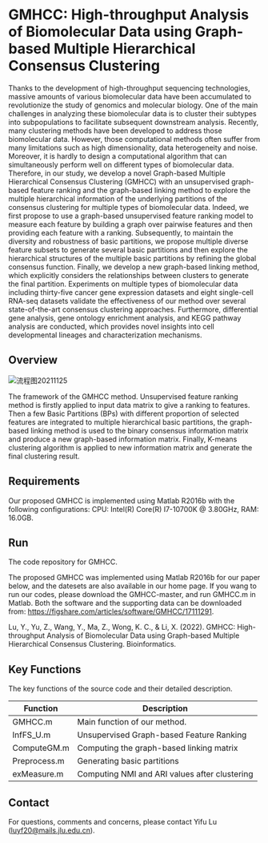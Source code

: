 # GMHCC: High-throughput Analysis of Biomolecular Data using Graph-based Multiple Hierarchical Consensus Clustering

Thanks to the development of high-throughput sequencing technologies, massive amounts of various biomolecular data have been accumulated to revolutionize the study of genomics and molecular biology. One of the main challenges in analyzing these biomolecular data is to cluster their subtypes into subpopulations to facilitate subsequent downstream analysis. Recently, many clustering methods have been developed to address those biomolecular data. However, those computational methods often suffer from many limitations such as high dimensionality, data heterogeneity and noise. Moreover, it is hardly to design a computational algorithm that can simultaneously perform well on  different types of biomolecular data. Therefore, in our study, we develop a novel Graph-based Multiple Hierarchical Consensus Clustering (GMHCC) with an unsupervised graph-based feature ranking and the graph-based linking method to explore the multiple hierarchical information of the underlying partitions of the consensus clustering for multiple types of biomolecular data. Indeed, we first propose to use a graph-based unsupervised feature ranking model to measure each feature by building a graph over pairwise features and then providing each feature with a ranking. Subsequently, to maintain the diversity and robustness of basic partitions, we propose multiple diverse feature subsets to generate several basic partitions and then explore the hierarchical structures of the multiple basic partitions by refining the global consensus function. Finally, we develop a new graph-based linking method, which explicitly considers the relationships between clusters to generate the final partition. Experiments on multiple types of biomolecular data including thirty-five cancer gene expression datasets and eight single-cell RNA-seq datasets validate the effectiveness of our method over several state-of-the-art consensus clustering approaches. Furthermore, differential gene analysis, gene ontology enrichment analysis, and KEGG pathway analysis are conducted, which provides novel insights into cell developmental lineages and characterization mechanisms.


## Overview

![流程图20211125](https://user-images.githubusercontent.com/63590729/144372052-6de732f7-0026-4001-969b-7fb04ad852f1.png)

The framework of the GMHCC method. Unsupervised feature ranking method is firstly applied to input data matrix to give a ranking to features. Then a few Basic Partitions (BPs) with different proportion of selected features are integrated to multiple hierarchical basic partitions, the graph-based linking method is used to the binary consensus information matrix and produce a new graph-based information matrix. Finally, K-means clustering algorithm is applied to new information matrix and generate the final clustering result.

## Requirements

Our proposed GMHCC is implemented using Matlab R2016b with the following configurations: CPU: Intel(R) Core(R) I7-10700K @ 3.80GHz, RAM: 16.0GB.

## Run

The code repository for GMHCC.

The  proposed  GMHCC  was implemented using Matlab R2016b for our paper below, and the datesets are also available in our home page. If you wang to run our codes, please download the GMHCC-master, and run GMHCC.m in Matlab. Both the software and the supporting data can be downloaded from: https://figshare.com/articles/software/GMHCC/17111291.

Lu, Y., Yu, Z., Wang, Y., Ma, Z., Wong, K. C., & Li, X. (2022). GMHCC: High-throughput Analysis of Biomolecular Data using Graph-based Multiple Hierarchical Consensus Clustering. Bioinformatics.
## Key Functions

The key functions of the source code and their detailed description.

| Function     | Description                                   |
| ------------ | --------------------------------------------- |
| GMHCC.m      | Main function of our method.                  |
| InfFS_U.m    | Unsupervised Graph-based Feature Ranking      |
| ComputeGM.m  | Computing the graph-based linking matrix      |
| Preprocess.m | Generating basic partitions                   |
| exMeasure.m  | Computing NMI and ARI values after clustering |

## Contact

For questions, comments and concerns, please contact Yifu Lu (luyf20@mails.jlu.edu.cn).
